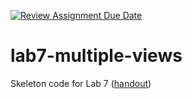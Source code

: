 [![Review Assignment Due Date](https://classroom.github.com/assets/deadline-readme-button-22041afd0340ce965d47ae6ef1cefeee28c7c493a6346c4f15d667ab976d596c.svg)](https://classroom.github.com/a/y9Gy2uwP)
# lab7-multiple-views
Skeleton code for Lab 7 ([handout](https://docs.google.com/document/d/1W9aG4BCo4kh5WKXtipFZbDZLx2dM65Ek9fdffiTY6cI/edit?usp=sharing))